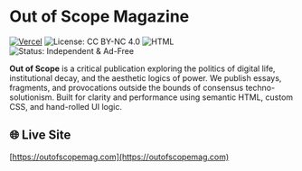 # Out of Scope Magazine

[![Vercel](https://vercelbadge.vercel.app/api/quarterback/terminal-life)](https://vercel.com/quarterback/terminal-life)
![License: CC BY-NC 4.0](https://img.shields.io/badge/license-CC%20BY--NC%204.0-lightgrey)
![HTML](https://img.shields.io/badge/code-HTML%2FCSS-blue)
![Status: Independent & Ad-Free](https://img.shields.io/badge/status-independent-brightgreen)

**Out of Scope** is a critical publication exploring the politics of digital life, institutional decay, and the aesthetic logics of power. We publish essays, fragments, and provocations outside the bounds of consensus techno-solutionism. Built for clarity and performance using semantic HTML, custom CSS, and hand-rolled UI logic.

## 🌐 Live Site  
[https://outofscopemag.com](https://outofscopemag.com)

